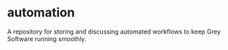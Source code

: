 # automation
A repository for storing and discussing automated workflows to keep Grey Software running smoothly. 
